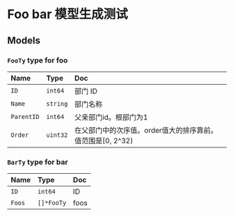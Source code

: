 # Foo bar 模型生成测试

## Models

### `FooTy` type for foo

Name|Type|Doc
:---|:---|:--
`ID`|`int64`|部门 ID
`Name`|`string`|部门名称
`ParentID`|`int64`|父亲部门id。根部门为1
`Order`|`uint32`|在父部门中的次序值。order值大的排序靠前。值范围是[0, 2^32)

### `BarTy` type for bar

Name|Type|Doc
:---|:---|:--
`ID`|`int64`|ID
`Foos`|`[]*FooTy`|foos
